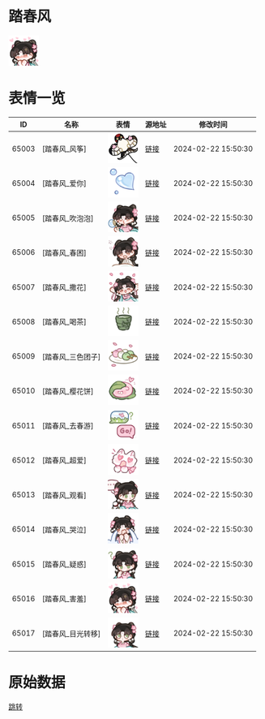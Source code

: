 # 踏春风

<img src="./cover.png" height="60" alt="cover" />

# 表情一览

|ID|名称|表情|源地址|修改时间|
|----|----|----|----|----|
|65003|[踏春风_风筝]|<img src="./pic/065003_%5B踏春风_风筝%5D.png" height="60" alt="风筝"/>|[链接](https://i0.hdslb.com/bfs/garb/b4fe5bed1eb1f250cf6672c41cd4dd672401b091.png)|2024-02-22 15:50:30|
|65004|[踏春风_爱你]|<img src="./pic/065004_%5B踏春风_爱你%5D.png" height="60" alt="爱你"/>|[链接](https://i0.hdslb.com/bfs/garb/61a25913fc71bdd1ee90cae0a1990cdfbbf28df0.png)|2024-02-22 15:50:30|
|65005|[踏春风_吹泡泡]|<img src="./pic/065005_%5B踏春风_吹泡泡%5D.png" height="60" alt="吹泡泡"/>|[链接](https://i0.hdslb.com/bfs/garb/a5041d7f05b20e4ca2fdda17740cf6c0326fbd8f.png)|2024-02-22 15:50:30|
|65006|[踏春风_春困]|<img src="./pic/065006_%5B踏春风_春困%5D.png" height="60" alt="春困"/>|[链接](https://i0.hdslb.com/bfs/garb/8fcef9e641ec66b9b68048af4537586b76752686.png)|2024-02-22 15:50:30|
|65007|[踏春风_撒花]|<img src="./pic/065007_%5B踏春风_撒花%5D.png" height="60" alt="撒花"/>|[链接](https://i0.hdslb.com/bfs/garb/10b27ba4826492033aaad43a98cd8b713c3413fe.png)|2024-02-22 15:50:30|
|65008|[踏春风_喝茶]|<img src="./pic/065008_%5B踏春风_喝茶%5D.png" height="60" alt="喝茶"/>|[链接](https://i0.hdslb.com/bfs/garb/dfb8420a7d1123e49f67fbf55a5cf896e026b7f0.png)|2024-02-22 15:50:30|
|65009|[踏春风_三色团子]|<img src="./pic/065009_%5B踏春风_三色团子%5D.png" height="60" alt="三色团子"/>|[链接](https://i0.hdslb.com/bfs/garb/64f5f71c22fa920edde594b50b1a82f44e905f7b.png)|2024-02-22 15:50:30|
|65010|[踏春风_樱花饼]|<img src="./pic/065010_%5B踏春风_樱花饼%5D.png" height="60" alt="樱花饼"/>|[链接](https://i0.hdslb.com/bfs/garb/a2c16159b0cd3f1cbb1b705a8d72e57694af1f91.png)|2024-02-22 15:50:30|
|65011|[踏春风_去春游]|<img src="./pic/065011_%5B踏春风_去春游%5D.png" height="60" alt="去春游"/>|[链接](https://i0.hdslb.com/bfs/garb/4b153d0328dd27fa6af98616ac04eb5756929d8a.png)|2024-02-22 15:50:30|
|65012|[踏春风_超爱]|<img src="./pic/065012_%5B踏春风_超爱%5D.png" height="60" alt="超爱"/>|[链接](https://i0.hdslb.com/bfs/garb/9180ca79ea078845a4687aa3866ce1ac9e6787dc.png)|2024-02-22 15:50:30|
|65013|[踏春风_观看]|<img src="./pic/065013_%5B踏春风_观看%5D.png" height="60" alt="观看"/>|[链接](https://i0.hdslb.com/bfs/garb/1e2dabf56664864eb389a4bfbb072e12cd847c48.png)|2024-02-22 15:50:30|
|65014|[踏春风_哭泣]|<img src="./pic/065014_%5B踏春风_哭泣%5D.png" height="60" alt="哭泣"/>|[链接](https://i0.hdslb.com/bfs/garb/fca38d859cfd4184af5590dcaf5c3756e27fd40b.png)|2024-02-22 15:50:30|
|65015|[踏春风_疑惑]|<img src="./pic/065015_%5B踏春风_疑惑%5D.png" height="60" alt="疑惑"/>|[链接](https://i0.hdslb.com/bfs/garb/db8ce2bff9e5e32d86d1de9d4f961d8f82bfcf92.png)|2024-02-22 15:50:30|
|65016|[踏春风_害羞]|<img src="./pic/065016_%5B踏春风_害羞%5D.png" height="60" alt="害羞"/>|[链接](https://i0.hdslb.com/bfs/garb/df0a575fd33ee7880f49581fe9c47ac866b56879.png)|2024-02-22 15:50:30|
|65017|[踏春风_目光转移]|<img src="./pic/065017_%5B踏春风_目光转移%5D.png" height="60" alt="目光转移"/>|[链接](https://i0.hdslb.com/bfs/garb/6f44a75cc94042cd61fe6b327772456cfdea722e.png)|2024-02-22 15:50:30|

# 原始数据

[跳转](./raw.json)

